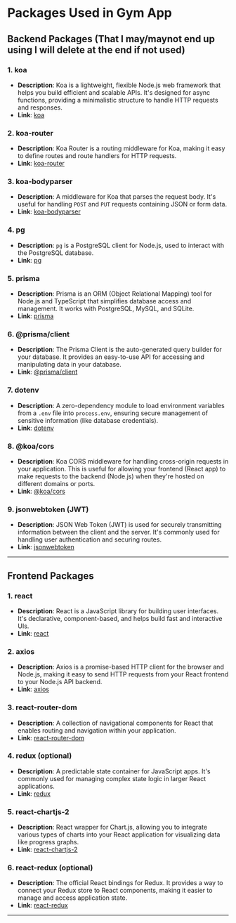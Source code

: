 # Packages Used in Gym App

## Backend Packages (That I may/maynot end up using I will delete at the end if not used)

### 1. **koa**
- **Description**: Koa is a lightweight, flexible Node.js web framework that helps you build efficient and scalable APIs. It's designed for async functions, providing a minimalistic structure to handle HTTP requests and responses.
- **Link**: [koa](https://koajs.com/)

### 2. **koa-router**
- **Description**: Koa Router is a routing middleware for Koa, making it easy to define routes and route handlers for HTTP requests.
- **Link**: [koa-router](https://www.npmjs.com/package/koa-router)

### 3. **koa-bodyparser**
- **Description**: A middleware for Koa that parses the request body. It's useful for handling `POST` and `PUT` requests containing JSON or form data.
- **Link**: [koa-bodyparser](https://www.npmjs.com/package/koa-bodyparser)

### 4. **pg**
- **Description**: `pg` is a PostgreSQL client for Node.js, used to interact with the PostgreSQL database.
- **Link**: [pg](https://www.npmjs.com/package/pg)

### 5. **prisma**
- **Description**: Prisma is an ORM (Object Relational Mapping) tool for Node.js and TypeScript that simplifies database access and management. It works with PostgreSQL, MySQL, and SQLite.
- **Link**: [prisma](https://www.prisma.io/)

### 6. **@prisma/client**
- **Description**: The Prisma Client is the auto-generated query builder for your database. It provides an easy-to-use API for accessing and manipulating data in your database.
- **Link**: [@prisma/client](https://www.npmjs.com/package/@prisma/client)

### 7. **dotenv**
- **Description**: A zero-dependency module to load environment variables from a `.env` file into `process.env`, ensuring secure management of sensitive information (like database credentials).
- **Link**: [dotenv](https://www.npmjs.com/package/dotenv)

### 8. **@koa/cors**
- **Description**: Koa CORS middleware for handling cross-origin requests in your application. This is useful for allowing your frontend (React app) to make requests to the backend (Node.js) when they're hosted on different domains or ports.
- **Link**: [@koa/cors](https://www.npmjs.com/package/@koa/cors)

### 9. **jsonwebtoken (JWT)**
- **Description**: JSON Web Token (JWT) is used for securely transmitting information between the client and the server. It's commonly used for handling user authentication and securing routes.
- **Link**: [jsonwebtoken](https://www.npmjs.com/package/jsonwebtoken)

---

## Frontend Packages

### 1. **react**
- **Description**: React is a JavaScript library for building user interfaces. It's declarative, component-based, and helps build fast and interactive UIs.
- **Link**: [react](https://reactjs.org/)

### 2. **axios**
- **Description**: Axios is a promise-based HTTP client for the browser and Node.js, making it easy to send HTTP requests from your React frontend to your Node.js API backend.
- **Link**: [axios](https://axios-http.com/)

### 3. **react-router-dom**
- **Description**: A collection of navigational components for React that enables routing and navigation within your application.
- **Link**: [react-router-dom](https://reactrouter.com/)

### 4. **redux (optional)**
- **Description**: A predictable state container for JavaScript apps. It's commonly used for managing complex state logic in larger React applications.
- **Link**: [redux](https://redux.js.org/)

### 5. **react-chartjs-2**
- **Description**: React wrapper for Chart.js, allowing you to integrate various types of charts into your React application for visualizing data like progress graphs.
- **Link**: [react-chartjs-2](https://react-chartjs-2.netlify.app/)

### 6. **react-redux (optional)**
- **Description**: The official React bindings for Redux. It provides a way to connect your Redux store to React components, making it easier to manage and access application state.
- **Link**: [react-redux](https://react-redux.js.org/)

---